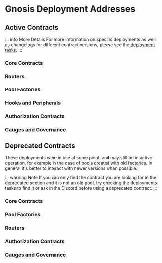 # Gnosis Deployment Addresses

## Active Contracts

::: info More Details
For more information on specific deployments as well as changelogs for different contract versions, please see the [deployment tasks](https://github.com/balancer/balancer-deployments/tree/master/v3/tasks).
:::

### Core Contracts

<DeploymentAddresses chain="gnosis" :active="true" group="core" />

### Routers

<DeploymentAddresses chain="gnosis" :active="true" group="routers" />

### Pool Factories

<DeploymentAddresses chain="gnosis" :active="true" group="poolfactory" />

### Hooks and Peripherals

<DeploymentAddresses chain="gnosis" :active="true" group="hooksAndPeripherals" />

### Authorization Contracts

<DeploymentAddresses chain="gnosis" :active="true" group="authorizations" />

### Gauges and Governance

<DeploymentAddresses chain="gnosis" :active="true" group="gaugesgovernance" />

## Deprecated Contracts

These deployments were in use at some point, and may still be in active operation, for example in the case of pools created with old factories. In general it's better to interact with newer versions when possible.

::: warning Note
If you can only find the contract you are looking for in the deprecated section and it is not an old pool, try checking the deployments tasks to find it or ask in the Discord before using a deprecated contract.
:::

### Core Contracts

<DeploymentAddresses chain="gnosis" :active="false" group="core" />

### Pool Factories

<DeploymentAddresses chain="gnosis" :active="false" group="poolfactory" />

### Routers

<DeploymentAddresses chain="arbitrum" :active="false" group="routers" />

### Authorization Contracts

<DeploymentAddresses chain="gnosis" :active="false" group="authorizations" />

### Gauges and Governance

<DeploymentAddresses chain="gnosis" :active="false" group="gaugesgovernance" />
